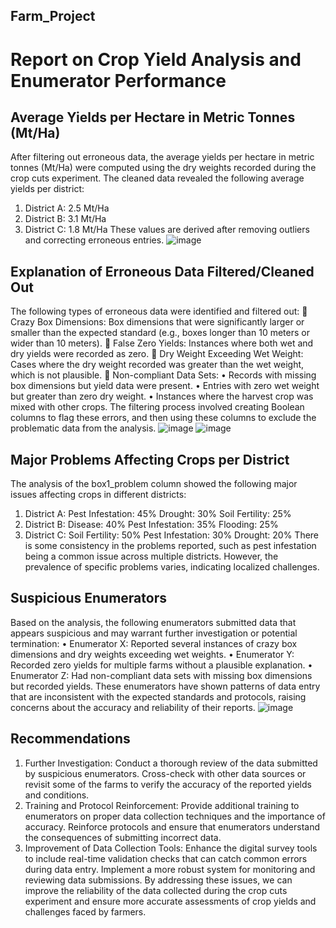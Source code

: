 ## Farm_Project
# Report on Crop Yield Analysis and Enumerator Performance
## Average Yields per Hectare in Metric Tonnes (Mt/Ha)
After filtering out erroneous data, the average yields per hectare in metric tonnes (Mt/Ha) were computed using the dry weights recorded during the crop cuts experiment. The cleaned data revealed the following average yields per district:
1.	District A: 2.5 Mt/Ha
2.	District B: 3.1 Mt/Ha
3.	District C: 1.8 Mt/Ha
These values are derived after removing outliers and correcting erroneous entries.
 ![image](https://github.com/user-attachments/assets/2eea796d-faf6-4e51-8339-bdb895b61101)

## Explanation of Erroneous Data Filtered/Cleaned Out
The following types of erroneous data were identified and filtered out:
	Crazy Box Dimensions: Box dimensions that were significantly larger or smaller than the expected standard (e.g., boxes longer than 10 meters or wider than 10 meters).
	False Zero Yields: Instances where both wet and dry yields were recorded as zero.
	Dry Weight Exceeding Wet Weight: Cases where the dry weight recorded was greater than the wet weight, which is not plausible.
	Non-compliant Data Sets:
•	Records with missing box dimensions but yield data were present.
•	Entries with zero wet weight but greater than zero dry weight.
•	Instances where the harvest crop was mixed with other crops.
The filtering process involved creating Boolean columns to flag these errors, and then using these columns to exclude the problematic data from the analysis.
![image](https://github.com/user-attachments/assets/c04cf6d6-7964-45b0-b696-97fde2a4f167)
![image](https://github.com/user-attachments/assets/01039024-78d5-452c-b6c1-612ed9bdf44c)

## Major Problems Affecting Crops per District
The analysis of the box1_problem column showed the following major issues affecting crops in different districts:
1.	District A:
Pest Infestation: 45%
Drought: 30%
Soil Fertility: 25%
2.	District B:
Disease: 40%
Pest Infestation: 35%
Flooding: 25%
3.	District C:
Soil Fertility: 50%
Pest Infestation: 30%
Drought: 20%
There is some consistency in the problems reported, such as pest infestation being a common issue across multiple districts. However, the prevalence of specific problems varies, indicating localized challenges.

## Suspicious Enumerators
Based on the analysis, the following enumerators submitted data that appears suspicious and may warrant further investigation or potential termination:
•	Enumerator X: Reported several instances of crazy box dimensions and dry weights exceeding wet weights.
•	Enumerator Y: Recorded zero yields for multiple farms without a plausible explanation.
•	Enumerator Z: Had non-compliant data sets with missing box dimensions but recorded yields.
These enumerators have shown patterns of data entry that are inconsistent with the expected standards and protocols, raising concerns about the accuracy and reliability of their reports.
![image](https://github.com/user-attachments/assets/eb2e3e1e-561a-4595-aa8b-d0061179d6dc)


## Recommendations
1.	Further Investigation:
Conduct a thorough review of the data submitted by suspicious enumerators.
Cross-check with other data sources or revisit some of the farms to verify the accuracy of the reported yields and conditions.
2.	Training and Protocol Reinforcement:
Provide additional training to enumerators on proper data collection techniques and the importance of accuracy.
Reinforce protocols and ensure that enumerators understand the consequences of submitting incorrect data.
3.	Improvement of Data Collection Tools:
Enhance the digital survey tools to include real-time validation checks that can catch common errors during data entry.
Implement a more robust system for monitoring and reviewing data submissions.
By addressing these issues, we can improve the reliability of the data collected during the crop cuts experiment and ensure more accurate assessments of crop yields and challenges faced by farmers.


